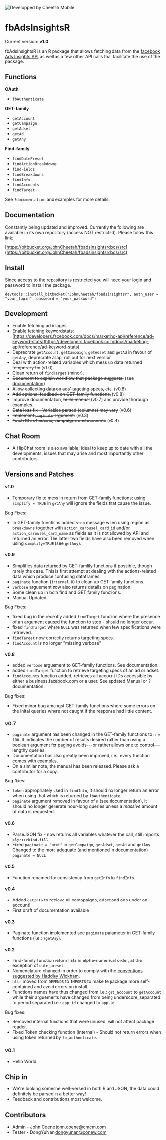![Developped by Cheetah Mobile](https://upload.wikimedia.org/wikipedia/en/f/f9/Cheetah_Mobile_Logo.png)

# fbAdsInsightsR #

Current version: **v1.0**

fbAdsInsightsR is an R package that allows fetching data from the [facebook Ads Insights API](https://developers.facebook.com/docs/marketing-api/insights/v2.5) as well as a few other API calls that facilitate the use of the package.

## Functions ##

**OAuth**

* `fbAuthenticate`

**GET-family**

* `getAccount`
* `getCampaign`
* `getAdset`
* `getAd`
* `getAny`

**Find-family**

* `findDatePreset`
* `findActionBreakdowns`
* `findFields`
* `findBreakdowns`
* `findInfo`
* `findAccounts`
* `findTarget`

See `?documentation` and examples for more details.

## Documentation ##

Constantly being updated and improved. Currently the following are available in its own repository (access NOT restricted). Please folow this link;

[https://bitbucket.org/JohnCheetah/fbadsinsightsrdocs/src](https://bitbucket.org/JohnCheetah/fbadsinsightsrdocs/src)

## Install ##

Since access to the repository is restricted you will need your login and password to install the package.

`devtools::install_bitbucket("JohnCheetah/fbadsinsightsr", auth_user = "your_login", password = "your_password")`

## Development ##

* Enable fetching ad images.
* Enable fetching keywordstats: [https://developers.facebook.com/docs/marketing-api/reference/ad-keyword-stats](https://developers.facebook.com/docs/marketing-api/reference/ad-keyword-stats)
* Deprecrate `getAccount`, `getCampaign`, `getAdset` and `getAd` in favour of `getAny`, deprecrate asap, roll out for next version 
* Deal with action-related variables which mess up data returned ~~temporary fix~~ (v1.0).
* Clean return of `findTarget` (minor).
* ~~Document to explain workflow that package suggests.~~ (see [documentation]((https://bitbucket.org/JohnCheetah/fbadsinsightsrdocs/src)))
* ~~Allow collecting data on ads' tageting specs, etc.~~ (v0.8)
* ~~Add optional feedback on GET-family functions.~~ (v0.8)
* Improve documentation, ~~build manual~~ (v0.7) and provide thorough examples.
* ~~Data loss fix - Variables parsed (columns) may vary~~ (v0.6)
* ~~Implement `paginate` argument.~~ (v0.3)
* ~~Fetch IDs of adsets, campaigns and accounts~~ (v0.4)

## Chat Room ##

* A HipChat room is also available; ideal to keep up to date with all the developments, issues that may arise and most importantly other contributors. 

## Versions and Patches ##

#### v1.0 ####

* Temporary fix to mess in return from GET-family functions; using `simplify = TRUE` in `getAny` will ignore the fields that cause the issue.

Bug Fixes:

* In GET-family functions added `stop` message when using region as `breakdowns` together with `action_carousel_card_id` and/or `action_carousel_card_name` as fields as it is not allowed by API and returned an error. The latter two fields have also been removed when using `simplify=TRUE` (see `getAny`).

#### v0.9 ####

* Simplifies data returned by GET-famlily functions if possible, though rarely the case. This is first attempt at dealing with the actions-related data which produce confusing dataframes.
* `paginate` function (`internal.R`) to clean up GET-family functions.
* `verbose` arguement now also returns details on pagination.
* Some clean up in both find and GET family functions.
* Manual Updated.

Bug Fixes:

* fixed bug in the recently added `findTarget` function where the presence of an argument caused the function to stop - should no longer occur.
* fixed `findTarget` where `NULL` was returned when few specifications were retrieved.
* `findTarget` now correctly returns targeting specs.
* `findAccount` is no longer "missing verbose"

#### v0.8 ####

* added `verbose` arguement to GET-family functions. See documentation.
* added `findTarget` function to retrieve targeting specs of an ad or adset.
* `findAccounts` function added; retrieves all account IDs accessible by either a business.facebook.com or a user. See updated Manual or ?documentation. 

Bug fixes:

* Fixed minor bug amongst GET-family functions where some errors on the inital queries where not caught if the response had little content.

### v0.7 ###

* `paginate` argument has been changed in the GET-family functions to `n = 100`. It indicates the number of results desired rather than using a boolean argument for paging avoids---or rather allows one to control---lengthy queries.
* Documentation has also greatly been improved, i.e.: every function comes with examples.
* On a similar note, the manual has been released. Please ask a contributor for a copy.

Bug fixes:

* `token` appropriately used in `findInfo`, it should no longer return an error when using that which is returned by `fbAuthenticate`.
* `paginate` argument removed in favour of `n` (see documentation), it should no longer generate hour-long queries unless a *massive* amount of data is requested.

#### v0.6 ####

* ParseJSON fix - now returns all variables whatever the call, still imports `plyr::rbind.fill`
* Fixed `paginate = "next"` in `getCampaign`, `getAdset`, `getAd` and `getAny`. Changed to the more adequate (and mentioned in documentation) `paginate = NULL`

#### v0.5 ####

* Function renamed for consistency from `getInfo` to `findInfo`.

#### v0.4 ####

* Added `getInfo` to retrieve all camapaigns, adset and ads under an account!
* First draft of documentation available

#### v0.3 ####

* Paginate function implemented see `paginate` parameter in GET-family functions (i.e.: `?getAny`).

#### v0.2 ####

* Find-family function return lists in alpha-numerical order, at the exception of `date_preset`.
* Nomenclature changed in order to comply with the [conventions suggested by Haddley Wickham](http://r-pkgs.had.co.nz/style.html).
* `httr` moved from `DEPENDS` to `IMPORTS` to make te package more self-contained and avoid errors on install.
* Functions names have thus changed from i.e.: `get_account` to `getAccount` while their arguements have changed from being underscore_separated to period.separated i.e.: `app_id` changed to `app.id`

Bug fixes:

* Removed internal functions that were unused, will not affect package reader.
* Fixed Token checking function (internal) - Should not return errors when using token returned by `fb_authneticate`.

### v0.1 ###

* Hello World

## Chip in ##

* We're looking someone well-versed in both R and JSON, the data could definitely be parsed in a better way!
* Feedback and contributions most welcome.

## Contributors ##

* Admin - John Coene <john.coene@cmcm.com>
* Tester - DongYuNan <dongyunan@conew.com>